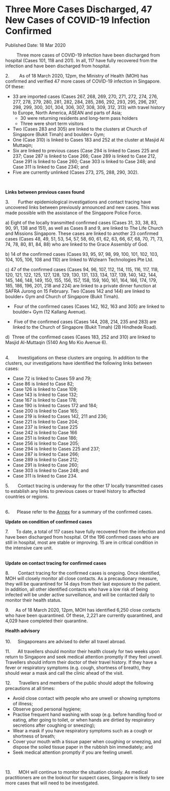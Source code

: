 <html>
    <meta http-equiv="Content-Type" content="text/html; charset=utf-8"/>
    <meta charset="utf-8"/>
    <title> Three More Cases Discharged, 47 New Cases of COVID-19 Infection Confirmed</title>
    <body><h1> Three More Cases Discharged, 47 New Cases of COVID-19 Infection Confirmed</h1>
    <p>Published Date: 18 Mar 2020</p> <p>&nbsp; &nbsp; &nbsp; &nbsp; &nbsp;Three more cases of COVID-19 infection have been discharged from hospital (Cases 101, 118 and 201). In all, 117 have fully recovered from the infection and have been discharged from hospital.</p> <p>2.&nbsp; &nbsp; &nbsp; &nbsp; As of 18 March 2020, 12pm, the Ministry of Health (MOH) has confirmed and verified 47 more cases of COVID-19 infection in Singapore. Of these:</p> <ul><li>33 are imported cases (Cases 267, 268, 269, 270, 271, 272, 274, 276, 277, 278, 279, 280, 281, 282, 284, 285, 286, 292, 293, 295, 296, 297, 298, 299, 300, 301, 304, 306, 307, 308, 309, 312, 313) with travel history to Europe, North America, ASEAN and parts of Asia; <ul><li>30 were returning residents and long-term pass holders </li><li>Three were short term visitors</li></ul></li><li>Two (Cases 283 and 305) are linked to the clusters at Church of Singapore (Bukit Timah) and boulder+ Gym;</li><li>One (Case 310) is linked to Cases 183 and 252 at the cluster at Masjid Al Muttaqin;</li><li>Six are linked to previous cases (Case 294 is linked to Cases 225 and 237; Case 287 is linked to Case 266; Case 289 is linked to Case 212, Case 291 is linked to Case 260; Case 303 is linked to Case 248; and Case 311 is linked to Case 234); and</li><li>Five are currently unlinked (Cases 273, 275, 288, 290, 302).<p _rdeditor_exists="1">&nbsp;</p></li></ul><p><p><strong>Links between previous cases found</strong></p><p>3.&nbsp; &nbsp; &nbsp; &nbsp;Further epidemiological investigations and contact tracing have uncovered links between previously announced and new cases. This was made possible with the assistance of the Singapore Police Force.<br></p></p><p><p>a) Eight of the locally transmitted confirmed cases (Cases 31, 33, 38, 83, 90, 91, 138 and 151), as well as Cases 8 and 9, are linked to The Life Church and Missions Singapore. These cases are linked to another 23 confirmed cases (Cases 48, 49, 51, 53, 54, 57, 58, 60, 61, 62, 63, 66, 67, 68, 70, 71, 73, 74, 78, 80, 81, 84, 88) who are linked to the Grace Assembly of God.</p></p><p><p>b) 14 of the confirmed cases (Cases 93, 95, 97, 98, 99, 100, 101, 102, 103, 104, 105, 106, 108 and 110) are linked to Wizlearn Technologies Pte Ltd.</p></p><p><p>c) 47 of the confirmed cases (Cases 94, 96, 107, 112, 114, 115, 116, 117, 118, 120, 121, 122, 125, 127, 128, 129, 130, 131, 133, 134, 137, 139, 140, 142, 144, 145, 146, 148, 149, 150, 155, 156, 157, 158, 159, 160, 161, 164, 166, 174, 179, 185, 186, 196, 201, 218 and 224) are linked to a private dinner function at SAFRA Jurong on 15 February. Two (Cases 142 and 144) are linked to boulder+ Gym and Church of Singapore (Bukit Timah).</p></p><p><ul><li>&nbsp;Four of the confirmed cases (Cases 142, 162, 163 and 305) are linked to boulder+ Gym (12 Kallang Avenue).</li></ul></p><p><ul><li>&nbsp;Five of the confirmed cases (Cases 144, 208, 214, 235 and 283) are linked to the Church of Singapore (Bukit Timah) (2B Hindhede Road).</li></ul></p><p>d)&nbsp; Three of the confirmed cases (Cases 183, 252 and 310) are linked to Masjid Al-Muttaqin (5140 Ang Mo Kio Avenue 6).<p><br>4.&nbsp; &nbsp; &nbsp; &nbsp;Investigations on these clusters are ongoing. In addition to the clusters, our investigations have identified the following links between cases:</p></p> <ul><li>Case 72 is linked to Cases 59 and 79; </li><li>Case 86 is linked to Case 82;</li><li>Case 126 is linked to Case 109; </li><li>Case 143 is linked to Case 132; </li><li>Case 167 is linked to Case 178; </li><li>Case 190 is linked to Cases 172 and 184; </li><li>Case 200 is linked to Case 165; </li><li>Case 219 is linked to Cases 142, 211 and 236; </li><li>Case 221 is linked to Case 204; </li><li>Case 237 is linked to Case 225</li><li>Case 242 is linked to Case 166</li><li>Case 251 is linked to Case 186;</li><li>Case 256 is linked to Case 205;</li><li>Case 294 is linked to Cases 225 and 237;</li><li>Case 287 is linked to Case 266; </li><li>Case 289 is linked to Case 212; </li><li>Case 291 is linked to Case 260; </li><li>Case 303 is linked to Case 248; and</li><li>Case 311 is linked to Case 234.</li></ul> <p>5.&nbsp; &nbsp; &nbsp; &nbsp;Contact tracing is underway for the other 17 locally transmitted cases to establish any links to previous cases or travel history to affected countries or regions.<p><strong>&nbsp;<br></strong>6<strong>.&nbsp; &nbsp; &nbsp; &nbsp;</strong>Please refer to the <a href="./annexcf7610be20fa41d699a1198b4ae06044.pdf" title="Annex">Annex</a>&nbsp;for a summary of the confirmed cases.</p></p><p><p><strong>Update on condition of confirmed cases</strong></p></p><p>7.&nbsp; &nbsp; &nbsp; To date, a total of 117 cases have fully recovered from the infection and have been discharged from hospital. Of the 196 confirmed cases who are still in hospital, most are stable or improving. 15 are in critical condition in the intensive care unit.<br><p><strong><br>Update on contact tracing for confirmed cases </strong></p><p>8.&nbsp; &nbsp; &nbsp; &nbsp;Contact tracing for the confirmed cases is ongoing. Once identified, MOH will closely monitor all close contacts. As a precautionary measure, they will be quarantined for 14 days from their last exposure to the patient. In addition, all other identified contacts who have a low risk of being infected will be under active surveillance, and will be contacted daily to monitor their health status.</p></p><p><p>9.&nbsp; &nbsp; &nbsp;As of 18 March 2020, 12pm, MOH has identified 6,250 close contacts who have been quarantined. Of these, 2,221 are currently quarantined, and 4,029 have completed their quarantine.</p></p><p><p><strong>Health advisory<br><br></strong>10.&nbsp; <strong>&nbsp; &nbsp;&nbsp;</strong>Singaporeans are advised to defer all travel abroad.<strong><br></strong></p></p><p><p>11.&nbsp; &nbsp; &nbsp; All travellers should monitor their health closely for two weeks upon return to Singapore and seek medical attention promptly if they feel unwell. Travellers should inform their doctor of their travel history. If they have a fever or respiratory symptoms (e.g. cough, shortness of breath), they should wear a mask and call the clinic ahead of the visit.</p></p><p><p>12.&nbsp; &nbsp; &nbsp; Travellers and members of the public should adopt the following precautions at all times:</p></p> <ul><li>Avoid close contact with people who are unwell or showing symptoms of illness; </li><li>Observe good personal hygiene; </li><li>Practise frequent hand washing with soap (e.g. before handling food or eating, after going to toilet, or when hands are dirtied by respiratory secretions after coughing or sneezing); </li><li>Wear a mask if you have respiratory symptoms such as a cough or shortness of breath; </li><li>Cover your mouth with a tissue paper when coughing or sneezing, and dispose the soiled tissue paper in the rubbish bin immediately; and </li><li>Seek medical attention promptly if you are feeling unwell.<p>&nbsp;</p></li></ul> <p>13.&nbsp; &nbsp; &nbsp; MOH will continue to monitor the situation closely. As medical practitioners are on the lookout for suspect cases, Singapore is likely to see more cases that will need to be investigated. </p></body>
</html>
